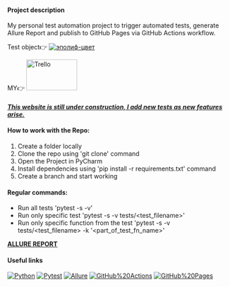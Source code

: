 #### Project description

My personal  test automation project to trigger automated tests, generate Allure Report and publish to GitHub Pages via GitHub Actions workflow. 

Test object👉
[![эполиф-цвет](https://user-images.githubusercontent.com/104420244/215063855-70b40acd-970f-4032-9725-a86ef43ca9b7.png)](https://epolif.ru/)



MY👉
[<img src="https://logosmarken.com/wp-content/uploads/2021/03/Trello-Logo-650x366.png" alt='Trello' width="115" height="70">](https://trello.com/b/uEpUp6Pk/epolifru)

#### [**_This website is still under construction, I add new tests as new features arise._**](https://epolif.ru/)



#### How to work with the Repo:
1. Create a folder locally
2. Clone the repo using 'git clone' command 
3. Open the Project in PyCharm
4. Install dependencies using 'pip install -r requirements.txt' command
4. Create a branch and start working 

#### Regular commands:
 - Run all tests 'pytest -s -v'
 - Run only specific test 'pytest -s -v tests/<test_filename>'
 - Run only specific function from the test 'pytest -s -v tests/<test_filename> -k '<part_of_test_fn_name>'
 
 [**ALLURE REPORT**](https://juliadigrigorio.github.io/Epolif/2/)

#### Useful links <a name="some-links"></a>

[![Python](https://img.shields.io/badge/-Python-464646?style=flat-square&logo=Python)](https://www.python.org/)
[![Pytest](https://img.shields.io/badge/-pytest-464646?style=flat-square&logo=pytest)](https://docs.pytest.org/en/7.1.x/contents.html)
[![Allure](https://img.shields.io/badge/-Allure-464646?style=flat-square&logo=Allure)](http://allure.qatools.ru/)
[![GitHub%20Actions](https://img.shields.io/badge/-GitHub%20Actions-464646?style=flat-square&logo=GitHub%20actions)](https://github.com/features/actions/)
[![GitHub%20Pages](https://img.shields.io/badge/-GitHub%20Pages-464646?style=flat-square&logo=GitHub%20Pages)](https://pages.github.com/)

